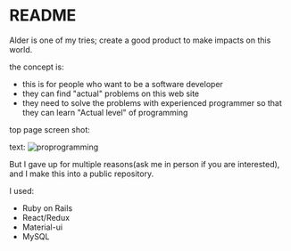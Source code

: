 # README

Alder is one of my tries; create a good product to make impacts on this world.

the concept is:

- this is for people who want to be a software developer
- they can find "actual" problems on this web site
- they need to solve the problems with experienced programmer so that they can learn "Actual level" of programming

top page screen shot:

text: ![proprogramming](screenshots/proprogramming_top.PNG)

But I gave up for multiple reasons(ask me in person if you are interested), and I make this into a public repository.

I used:

- Ruby on Rails
- React/Redux
- Material-ui
- MySQL
